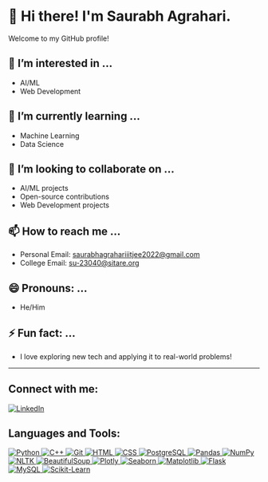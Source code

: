 # 👋 Hi there! I'm Saurabh Agrahari.

Welcome to my GitHub profile! 

## 👀 I’m interested in ...
- AI/ML
- Web Development

## 🌱 I’m currently learning ...
- Machine Learning 
- Data Science

## 💞️ I’m looking to collaborate on ...
- AI/ML projects
- Open-source contributions
- Web Development projects

## 📫 How to reach me ...
- Personal Email: [saurabhagrahariiitjee2022@gmail.com](mailto:saurabhagrahariiitjee2022@gmail.com)
- College Email: [su-23040@sitare.org](mailto:su-23040@sitare.org)

## 😄 Pronouns: ...
- He/Him

## ⚡ Fun fact: ...
- I love exploring new tech and applying it to real-world problems!

---

## Connect with me:
<p align="left">
  <a href="https://www.linkedin.com/in/saurabh-agrahari1234" target="_blank"><img src="https://img.icons8.com/color/48/000000/linkedin.png" alt="LinkedIn"/></a>
</p>

## Languages and Tools:
<p align="left"> 
  <a href="https://www.python.org" target="_blank"> <img src="https://img.icons8.com/color/48/000000/python.png" alt="Python"/> </a>
  <a href="https://isocpp.org/" target="_blank"> <img src="https://img.icons8.com/color/48/000000/c-plus-plus-logo.png" alt="C++"/> </a>
  <a href="https://git-scm.com/" target="_blank"> <img src="https://img.icons8.com/color/48/000000/git.png" alt="Git"/> </a> 
  <a href="https://www.w3.org/html/" target="_blank"> <img src="https://img.icons8.com/color/48/000000/html-5.png" alt="HTML"/> </a> 
  <a href="https://www.w3schools.com/css/" target="_blank"> <img src="https://img.icons8.com/color/48/000000/css3.png" alt="CSS"/> </a>
  <a href="https://www.postgresql.org/" target="_blank"> <img src="https://img.icons8.com/color/48/000000/postgreesql.png" alt="PostgreSQL"/> </a> 
  <a href="https://pandas.pydata.org/" target="_blank"> <img src="https://img.icons8.com/color/48/000000/pandas.png" alt="Pandas"/> </a>
  <a href="https://numpy.org/" target="_blank"> <img src="https://img.icons8.com/color/48/000000/numpy.png" alt="NumPy"/> </a>
  <a href="https://www.nltk.org/" target="_blank"> <img src="https://img.icons8.com/color/48/000000/nltk.png" alt="NLTK"/> </a>
  <a href="https://www.crummy.com/software/BeautifulSoup/" target="_blank"> <img src="https://img.icons8.com/color/48/000000/beautifulsoup.png" alt="BeautifulSoup"/> </a>
  <a href="https://plotly.com/" target="_blank"> <img src="https://img.icons8.com/color/48/000000/plotly.png" alt="Plotly"/> </a>
  <a href="https://seaborn.pydata.org/" target="_blank"> <img src="https://img.icons8.com/color/48/000000/seaborn.png" alt="Seaborn"/> </a>
  <a href="https://matplotlib.org/" target="_blank"> <img src="https://img.icons8.com/color/48/000000/matplotlib.png" alt="Matplotlib"/> </a>
  <a href="https://flask.palletsprojects.com/" target="_blank"> <img src="https://img.icons8.com/color/48/000000/flask.png" alt="Flask"/> </a>
  <a href="https://www.mysql.com/" target="_blank"> <img src="https://img.icons8.com/color/48/000000/mysql-logo.png" alt="MySQL"/> </a>
  <a href="https://scikit-learn.org/" target="_blank"> <img src="https://img.icons8.com/color/48/000000/scikit-learn.png" alt="Scikit-Learn"/> </a>
</p>
